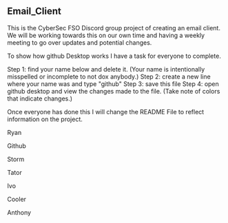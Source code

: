 ## Email_Client
This is the CyberSec FSO Discord group project of creating an email client. 
We will be working towards this on our own time and having a weekly meeting to go over updates and potential changes.

To show how github Desktop works I have a task for everyone to complete.

Step 1: find your name below and delete it. (Your name is intentionally misspelled or incomplete to not dox anybody.)
Step 2: create a new line where your name was and type "github"
Step 3: save this file
Step 4: open github desktop and view the changes made to the file. (Take note of colors that indicate changes.)

Once everyone has done this I will change the README File to reflect information on the project.


Ryan

Github

Storm


Tator

Ivo

Cooler

Anthony
